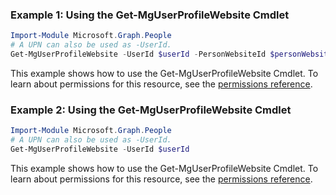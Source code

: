 ### Example 1: Using the Get-MgUserProfileWebsite Cmdlet
```powershell
Import-Module Microsoft.Graph.People
# A UPN can also be used as -UserId.
Get-MgUserProfileWebsite -UserId $userId -PersonWebsiteId $personWebsiteId
```
This example shows how to use the Get-MgUserProfileWebsite Cmdlet.
To learn about permissions for this resource, see the [permissions reference](/graph/permissions-reference).
### Example 2: Using the Get-MgUserProfileWebsite Cmdlet
```powershell
Import-Module Microsoft.Graph.People
# A UPN can also be used as -UserId.
Get-MgUserProfileWebsite -UserId $userId
```
This example shows how to use the Get-MgUserProfileWebsite Cmdlet.
To learn about permissions for this resource, see the [permissions reference](/graph/permissions-reference).
